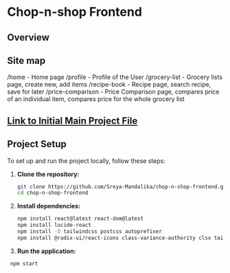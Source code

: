 
# Chop-n-shop Frontend

## Overview


## Site map

/home - Home page
/profile - Profile of the User
/grocery-list - Grocery lists page, create new, add items
/recipe-book - Recipe page, search recipe, save for later
/price-comparison - Price Comparison page, compares price of an individual item, compares price for the whole grocery list

## [Link to Initial Main Project File](app.js) 

## Project Setup
To set up and run the project locally, follow these steps:

1. **Clone the repository:**
   ```bash
   git clone https://github.com/Sreya-Mandalika/chop-n-shop-frontend.git
   cd chop-n-shop-frontend
3. **Install dependencies:**
   ```bash
   npm install react@latest react-dom@latest
   npm install lucide-react
   npm install -D tailwindcss postcss autoprefixer
   npm install @radix-ui/react-icons class-variance-authority clsx tailwindcss-animate @shadcn/ui
2. **Run the application:** 
  ```bash
   npm start 
